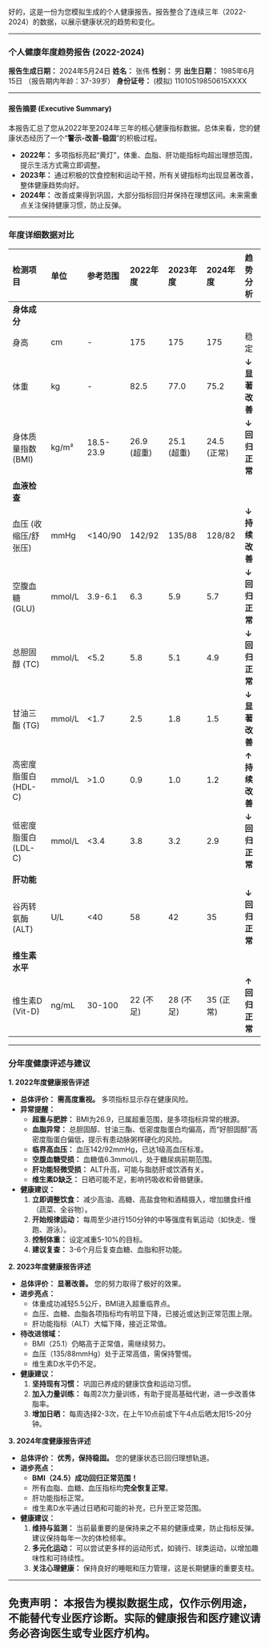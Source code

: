 好的，这是一份为您模拟生成的个人健康报告。报告整合了连续三年（2022-2024）的数据，以展示健康状况的趋势和变化。

---

### **个人健康年度趋势报告 (2022-2024)**

**报告生成日期：** 2024年5月24日
**姓名：** 张伟
**性别：** 男
**出生日期：** 1985年6月15日 （报告期内年龄：37-39岁）
**身份证号：** (模拟) 11010519850615XXXX

---

#### **报告摘要 (Executive Summary)**

本报告汇总了您从2022年至2024年三年的核心健康指标数据。总体来看，您的健康状态经历了一个“**警示-改善-稳固**”的积极过程。
*   **2022年：** 多项指标亮起“黄灯”，体重、血脂、肝功能指标均超出理想范围，提示生活方式需立即调整。
*   **2023年：** 通过积极的饮食控制和运动干预，所有关键指标均出现显著改善，整体健康趋势向好。
*   **2024年：** 改善成果得到巩固，大部分指标回归并保持在理想区间。未来需重点关注保持健康习惯，防止反弹。

---

### **年度详细数据对比**

| **检测项目** | **单位** | **参考范围** | **2022年度** | **2023年度** | **2024年度** | **趋势分析** |
| :--- | :--- | :--- | :--- | :--- | :--- | :--- |
| **身体成分** | | | | | | |
| 身高 | cm | - | 175 | 175 | 175 | 稳定 |
| 体重 | kg | - | 82.5 | 77.0 | 75.2 | **↓ 显著改善** |
| 身体质量指数 (BMI) | kg/m² | 18.5-23.9 | 26.9 (超重) | 25.1 (超重) | 24.5 (正常) | **↓ 回归正常** |
| **血液检查** | | | | | | |
| 血压 (收缩压/舒张压) | mmHg | <140/90 | 142/92 | 135/88 | 128/82 | **↓ 持续改善** |
| 空腹血糖 (GLU) | mmol/L | 3.9-6.1 | 6.3 | 5.9 | 5.7 | **↓ 回归正常** |
| 总胆固醇 (TC) | mmol/L | <5.2 | 5.8 | 5.1 | 4.9 | **↓ 回归正常** |
| 甘油三酯 (TG) | mmol/L | <1.7 | 2.5 | 1.8 | 1.5 | **↓ 显著改善** |
| 高密度脂蛋白 (HDL-C) | mmol/L | >1.0 | 0.9 | 1.0 | 1.2 | **↑ 持续改善** |
| 低密度脂蛋白 (LDL-C) | mmol/L | <3.4 | 3.8 | 3.2 | 2.9 | **↓ 回归正常** |
| **肝功能** | | | | | | |
| 谷丙转氨酶 (ALT) | U/L | <40 | 58 | 42 | 35 | **↓ 回归正常** |
| **维生素水平** | | | | | | |
| 维生素D (Vit-D) | ng/mL | 30-100 | 22 (不足) | 28 (不足) | 35 (正常) | **↑ 回归正常** |

---

### **分年度健康评述与建议**

**1. 2022年度健康报告评述**
*   **总体评价：** **需高度重视。** 多项指标显示存在健康风险。
*   **异常提醒：**
    *   **超重与肥胖：** BMI为26.9，已属超重范围，是多项指标异常的根源。
    *   **血脂异常：** 总胆固醇、甘油三酯、低密度脂蛋白均偏高，而“好胆固醇”高密度脂蛋白偏低，提示有患动脉粥样硬化的风险。
    *   **临界高血压：** 血压142/92mmHg，已达1级高血压标准。
    *   **空腹血糖受损：** 血糖值6.3mmol/L，处于糖尿病前期范围。
    *   **肝功能轻微受损：** ALT升高，可能与脂肪肝或饮酒有关。
    *   **维生素D缺乏：** 日晒可能不足，影响钙吸收和骨骼健康。
*   **健康建议：**
    1.  **立即调整饮食：** 减少高油、高糖、高盐食物和酒精摄入，增加膳食纤维（蔬菜、全谷物）。
    2.  **开始规律运动：** 每周至少进行150分钟的中等强度有氧运动（如快走、慢跑、游泳）。
    3.  **控制体重：** 设定减重5-10%的目标。
    4.  **建议复查：** 3-6个月后复查血糖、血脂和肝功能。

**2. 2023年度健康报告评述**
*   **总体评价：** **显著改善。** 您的努力取得了极好的效果。
*   **进步亮点：**
    *   体重成功减轻5.5公斤，BMI进入超重临界点。
    *   血压、血糖、血脂各项指标均有明显下降，已接近或达到正常范围上限。
    *   肝功能指标（ALT）大幅下降，接近正常值。
*   **待改进领域：**
    *   BMI（25.1）仍略高于正常值，需继续努力。
    *   血压（135/88mmHg）处于正常高值，需保持警惕。
    *   维生素D水平仍不足。
*   **健康建议：**
    1.  **坚持现有习惯：** 巩固已养成的健康饮食和运动习惯。
    2.  **加入力量训练：** 每周2次力量训练，有助于提高基础代谢，进一步改善体脂率。
    3.  **增加日晒：** 每周选择2-3次，在上午10点前或下午4点后晒太阳15-20分钟。

**3. 2024年度健康报告评述**
*   **总体评价：** **优秀，保持稳固。** 您的健康状态已回归理想轨道。
*   **进步亮点：**
    *   **BMI（24.5）成功回归正常范围！**
    *   所有血脂、血糖、血压指标均**完全恢复正常**。
    *   肝功能指标正常。
    *   维生素D水平通过日晒和可能的补充，已升至正常范围。
*   **健康建议：**
    1.  **维持与监测：** 当前最重要的是保持来之不易的健康成果，防止指标反弹。建议保持每年一次的体检频率。
    2.  **多元化运动：** 可以尝试更多样的运动形式，如骑行、球类运动，以增加趣味性和可持续性。
    3.  **关注心理健康：** 保持良好的睡眠和压力管理，这是长期健康的重要支柱。

---
**免责声明：** 本报告为模拟数据生成，仅作示例用途，不能替代专业医疗诊断。实际的健康报告和医疗建议请务必咨询医生或专业医疗机构。
---